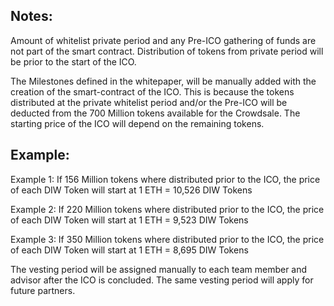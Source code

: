 ## Notes:

Amount of whitelist private period and any Pre-ICO gathering of funds are not part of the smart contract. Distribution of tokens from private period will be prior to the start of the ICO.

The Milestones defined in the whitepaper, will be manually added with the creation of the smart-contract of the ICO. This is because the tokens distributed at the private whitelist period and/or the Pre-ICO will be deducted from the 700 Million tokens available for the Crowdsale. The starting price of the ICO will depend on the remaining tokens.

## Example:

Example 1:
If 156 Million tokens where distributed prior to the ICO, the price of each DIW Token will start at 1 ETH = 10,526 DIW Tokens

Example 2:
If 220 Million tokens where distributed prior to the ICO, the price of each DIW Token will start at 1 ETH = 9,523 DIW Tokens

Example 3:
If 350 Million tokens where distributed prior to the ICO, the price of each DIW Token will start at 1 ETH = 8,695 DIW Tokens

The vesting period will be assigned manually to each team member and advisor after the ICO is concluded. The same vesting period will apply for future partners.
